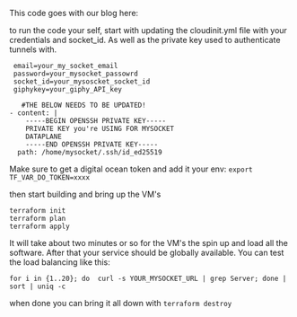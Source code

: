 This code goes with our blog here:

to run the code your self, start with updating the cloudinit.yml file with your credentials and socket_id. As well as the private key used to authenticate tunnels with.

```
 email=your_my_socket_email
 password=your_mysocket_passowrd
 socket_id=your_mysoscket_socket_id
 giphykey=your_giphy_API_key
 
   #THE BELOW NEEDS TO BE UPDATED!
- content: |
    -----BEGIN OPENSSH PRIVATE KEY-----
    PRIVATE KEY you're USING FOR MYSOCKET
    DATAPLANE
    -----END OPENSSH PRIVATE KEY-----
  path: /home/mysocket/.ssh/id_ed25519
```


Make sure to get a digital ocean token and add it your env:
```export TF_VAR_DO_TOKEN=xxxx```

then start building and bring up the VM's
```
terraform init
terraform plan
terraform apply
```
It will take about two minutes or so for the VM's the spin up and load all the software. After that your service should be globally available.
You can test the load balancing like this:


```for i in {1..20}; do  curl -s YOUR_MYSOCKET_URL | grep Server; done | sort | uniq -c```



when done you can bring it all down with
```terraform destroy```

